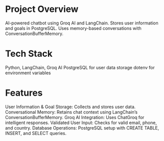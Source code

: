 # Project Overview
AI-powered chatbot using Groq AI and LangChain.
Stores user information and goals in PostgreSQL.
Uses memory-based conversations with ConversationBufferMemory.
# Tech Stack
Python, LangChain, Groq AI
PostgreSQL for user data storage
dotenv for environment variables
# Features
User Information & Goal Storage: Collects and stores user data.
Conversational Memory: Retains chat context using LangChain’s ConversationBufferMemory.
Groq AI Integration: Uses ChatGroq for intelligent responses.
Validated User Input: Checks for valid email, phone, and country.
Database Operations: PostgreSQL setup with CREATE TABLE, INSERT, and SELECT queries.
